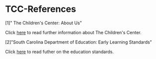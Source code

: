# TCC-References

[1]" The Children's Center: About Us"

Click [here](https://thechildrenscentersc.org/about-us/) to read further information about The Children's Center.

[2]"South Carolina Department of Education: Early Learning Standards"

Click [here](https://ed.sc.gov/instruction/early-learning-and-literacy/early-learning/standards/) to read futher on the education standards. 
